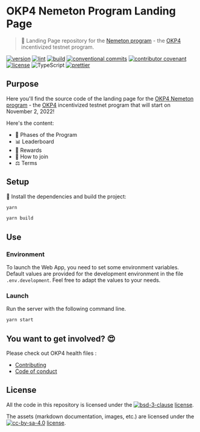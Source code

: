 # OKP4 Nemeton Program Landing Page

> 🧙 Landing Page repository for the [Nemeton program][Nemeton] - the [OKP4](https://okp4.network/) incentivized testnet program.

[![version](https://img.shields.io/github/v/release/okp4/nemeton-web?style=for-the-badge&logo=github)](https://github.com/okp4/nemeton-web/releases)
[![lint](https://img.shields.io/github/workflow/status/okp4/nemeton-web/Lint?label=lint&style=for-the-badge&logo=github)](https://github.com/okp4/nemeton-web/actions/workflows/lint.yml)
[![build](https://img.shields.io/github/workflow/status/okp4/nemeton-web/Build?label=build&style=for-the-badge&logo=github)](https://github.com/okp4/nemeton-web/actions/workflows/build.yml)
[![conventional commits](https://img.shields.io/badge/Conventional%20Commits-1.0.0-yellow.svg?style=for-the-badge&logo=conventionalcommits)](https://conventionalcommits.org)
[![contributor covenant](https://img.shields.io/badge/Contributor%20Covenant-2.1-4baaaa.svg?style=for-the-badge)](https://github.com/okp4/.github/blob/main/CODE_OF_CONDUCT.md)
[![license](https://img.shields.io/badge/License-BSD_3--Clause-blue.svg?style=for-the-badge)](https://opensource.org/licenses/BSD-3-Clause)
![TypeScript](https://img.shields.io/badge/typescript-%23007ACC.svg?style=for-the-badge&logo=typescript&logoColor=white)
[![prettier](https://img.shields.io/badge/code_style-prettier-ff69b4.svg?style=for-the-badge)](https://github.com/prettier/prettier)

## Purpose

Here you'll find the source code of the landing page for the [OKP4 Nemeton program][Nemeton] - the [OKP4] incentivized testnet program that will start on November 2, 2022!

Here's the content:

- 📍 Phases of the Program
- 📊 Leaderboard
- 💸 Rewards
- 🤗 How to join
- ⚖️ Terms

## Setup

🚚 Install the dependencies and build the project:

```sh
yarn

yarn build
```

## Use

### Environment

To launch the Web App, you need to set some environment variables. Default values are provided for the development environment in the file `.env.development`.
Feel free to adapt the values to your needs.

### Launch

Run the server with the following command line.

```sh
yarn start
```

## You want to get involved? 😍

Please check out OKP4 health files :

- [Contributing](https://github.com/okp4/.github/blob/main/CONTRIBUTING.md)
- [Code of conduct](https://github.com/okp4/.github/blob/main/CODE_OF_CONDUCT.md)

## License

All the code in this repository is licensed under the [![bsd-3-clause][bsd-3-clause-image]][cc-by-sa] [license](LICENSE).

The assets (markdown documentation, images, etc.) are licensed under the [![cc-by-sa-4.0][cc-by-sa-image]][cc-by-sa] [license](LICENSE-ASSETS).

[Nemeton]: https://nemeton.okp4.network
[OKP4]: https://okp4.network
[cc-by-sa]: https://creativecommons.org/licenses/by-sa/4.0/
[cc-by-sa-image]: https://i.creativecommons.org/l/by-sa/4.0/80x15.png
[bsd-3-clause]: https://opensource.org/licenses/BSD-3-Clause
[bsd-3-clause-image]: https://img.shields.io/badge/License-BSD_3--Clause-blue.svg
